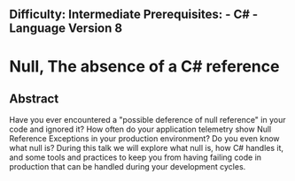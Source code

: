 Difficulty: Intermediate
Prerequisites:
    - C#
    - Language Version 8
---

# Null, The absence of a C# reference

## Abstract

Have you ever encountered a "possible deference of null reference" in your code and ignored it?  How often do your application telemetry show Null Reference Exceptions in your production environment?  Do you even know what null is? During this talk we will explore what null is, how C# handles it, and some tools and practices to keep you from having failing code in production that can be handled during your development cycles.